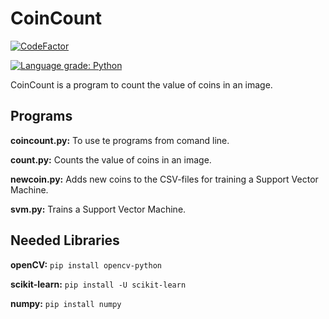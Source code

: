# CoinCount

[![CodeFactor](https://www.codefactor.io/repository/github/lffelmann/coincount/badge)](https://www.codefactor.io/repository/github/lffelmann/coincount)

[![Language grade: Python](https://img.shields.io/lgtm/grade/python/g/lffelmann/coincount.svg?logo=lgtm&logoWidth=18)](https://lgtm.com/projects/g/lffelmann/coincount/context:python)

CoinCount is a program to count the value of coins in an image.

## Programs
**coincount.py:**
To use te programs from comand line.

**count.py:** 
Counts the value of coins in an image.

**newcoin.py:** 
Adds new coins to the CSV-files for training a Support Vector Machine.

**svm.py:** 
Trains a Support Vector Machine.

## Needed Libraries

**openCV:** 
`pip install opencv-python`

**scikit-learn:** 
`pip install -U scikit-learn`

**numpy:**
`pip install numpy`
